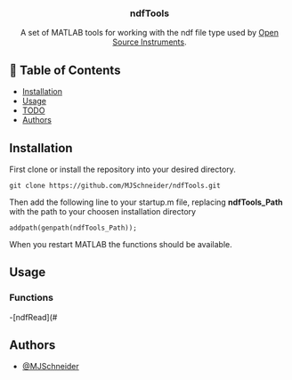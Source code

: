 <h3 align="center">ndfTools</h3>
<p align="center"> A set of MATLAB tools for working with the ndf file type used by <a href="https://www.opensourceinstruments.com/">Open Source Instruments</a>.
    <br> 
</p>

## 📝 Table of Contents
- [Installation](#installation)
- [Usage](#usage)
- [TODO](./TODO.md)
- [Authors](#authors)

## Installation
First clone or install the repository into your desired directory.
```
git clone https://github.com/MJSchneider/ndfTools.git
```
Then add the following line to your startup.m file, replacing **ndfTools_Path** with the path to your choosen installation directory

```
addpath(genpath(ndfTools_Path));
```
When you restart MATLAB the functions should be available.

## Usage
### Functions
-[ndfRead](#

## Authors
- [@MJSchneider](https://github.com/MJSchneider)



